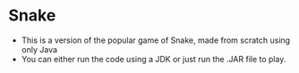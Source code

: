 # Snake
 - This is a version of the popular game of Snake, made from scratch using only Java
 - You can either run the code using a JDK or just run the .JAR file to play.
